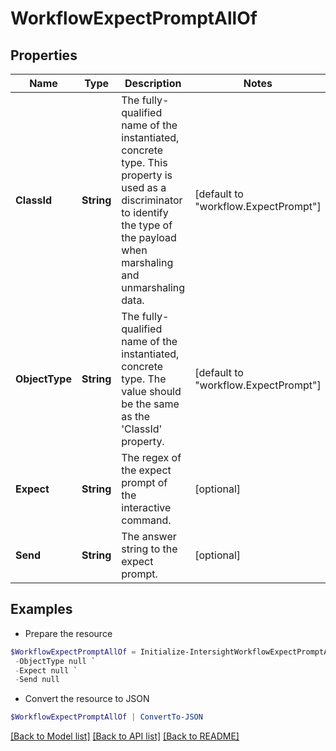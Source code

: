 # WorkflowExpectPromptAllOf
## Properties

Name | Type | Description | Notes
------------ | ------------- | ------------- | -------------
**ClassId** | **String** | The fully-qualified name of the instantiated, concrete type. This property is used as a discriminator to identify the type of the payload when marshaling and unmarshaling data. | [default to "workflow.ExpectPrompt"]
**ObjectType** | **String** | The fully-qualified name of the instantiated, concrete type. The value should be the same as the &#39;ClassId&#39; property. | [default to "workflow.ExpectPrompt"]
**Expect** | **String** | The regex of the expect prompt of the interactive command. | [optional] 
**Send** | **String** | The answer string to the expect prompt. | [optional] 

## Examples

- Prepare the resource
```powershell
$WorkflowExpectPromptAllOf = Initialize-IntersightWorkflowExpectPromptAllOf  -ClassId null `
 -ObjectType null `
 -Expect null `
 -Send null
```

- Convert the resource to JSON
```powershell
$WorkflowExpectPromptAllOf | ConvertTo-JSON
```

[[Back to Model list]](../README.md#documentation-for-models) [[Back to API list]](../README.md#documentation-for-api-endpoints) [[Back to README]](../README.md)

